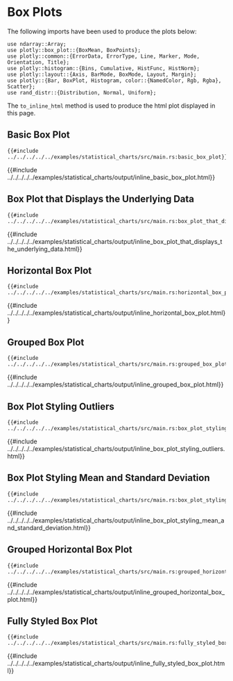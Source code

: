 # Box Plots

The following imports have been used to produce the plots below:

```rust,no_run
use ndarray::Array;
use plotly::box_plot::{BoxMean, BoxPoints};
use plotly::common::{ErrorData, ErrorType, Line, Marker, Mode, Orientation, Title};
use plotly::histogram::{Bins, Cumulative, HistFunc, HistNorm};
use plotly::layout::{Axis, BarMode, BoxMode, Layout, Margin};
use plotly::{Bar, BoxPlot, Histogram, color::{NamedColor, Rgb, Rgba}, Scatter};
use rand_distr::{Distribution, Normal, Uniform};

```

The `to_inline_html` method is used to produce the html plot displayed in this page.


## Basic Box Plot
```rust,no_run
{{#include ../../../../../examples/statistical_charts/src/main.rs:basic_box_plot}}
```

{{#include ../../../../../examples/statistical_charts/output/inline_basic_box_plot.html}}


## Box Plot that Displays the Underlying Data
```rust,no_run
{{#include ../../../../../examples/statistical_charts/src/main.rs:box_plot_that_displays_the_underlying_data}}
```

{{#include ../../../../../examples/statistical_charts/output/inline_box_plot_that_displays_the_underlying_data.html}}


## Horizontal Box Plot
```rust,no_run
{{#include ../../../../../examples/statistical_charts/src/main.rs:horizontal_box_plot}}
```

{{#include ../../../../../examples/statistical_charts/output/inline_horizontal_box_plot.html}}


## Grouped Box Plot
```rust,no_run
{{#include ../../../../../examples/statistical_charts/src/main.rs:grouped_box_plot}}
```

{{#include ../../../../../examples/statistical_charts/output/inline_grouped_box_plot.html}}


## Box Plot Styling Outliers
```rust,no_run
{{#include ../../../../../examples/statistical_charts/src/main.rs:box_plot_styling_outliers}}
```

{{#include ../../../../../examples/statistical_charts/output/inline_box_plot_styling_outliers.html}}


## Box Plot Styling Mean and Standard Deviation
```rust,no_run
{{#include ../../../../../examples/statistical_charts/src/main.rs:box_plot_styling_mean_and_standard_deviation}}
```

{{#include ../../../../../examples/statistical_charts/output/inline_box_plot_styling_mean_and_standard_deviation.html}}


## Grouped Horizontal Box Plot
```rust,no_run
{{#include ../../../../../examples/statistical_charts/src/main.rs:grouped_horizontal_box_plot}}
```

{{#include ../../../../../examples/statistical_charts/output/inline_grouped_horizontal_box_plot.html}}


## Fully Styled Box Plot
```rust,no_run
{{#include ../../../../../examples/statistical_charts/src/main.rs:fully_styled_box_plot}}
```

{{#include ../../../../../examples/statistical_charts/output/inline_fully_styled_box_plot.html}}